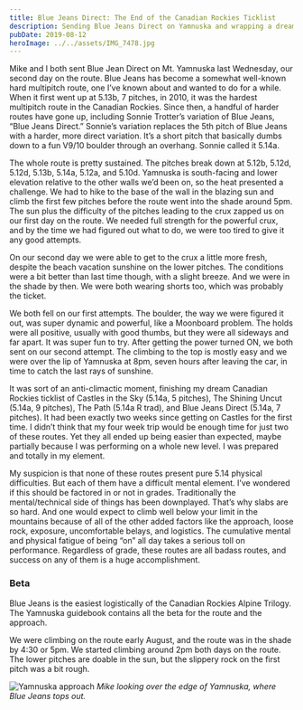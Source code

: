 ```yaml
---
title: Blue Jeans Direct: The End of the Canadian Rockies Ticklist
description: Sending Blue Jeans Direct on Yamnuska and wrapping a dream Canadian Rockies list.
pubDate: 2019-08-12
heroImage: ../../assets/IMG_7478.jpg
---
```


Mike and I both sent Blue Jean Direct on Mt. Yamnuska last Wednesday, our second day on the route. Blue Jeans has become a somewhat well-known hard multipitch route, one I’ve known about and wanted to do for a while. When it first went up at 5.13b, 7 pitches, in 2010, it was the hardest multipitch route in the Canadian Rockies. Since then, a handful of harder routes have gone up, including Sonnie Trotter’s variation of Blue Jeans, “Blue Jeans Direct.” Sonnie’s variation replaces the 5th pitch of Blue Jeans with a harder, more direct variation. It’s a short pitch that basically dumbs down to a fun V9/10 boulder through an overhang. Sonnie called it 5.14a.

The whole route is pretty sustained. The pitches break down at 5.12b, 5.12d, 5.12d, 5.13b, 5.14a, 5.12a, and 5.10d. Yamnuska is south-facing and lower elevation relative to the other walls we’d been on, so the heat presented a challenge. We had to hike to the base of the wall in the blazing sun and climb the first few pitches before the route went into the shade around 5pm. The sun plus the difficulty of the pitches leading to the crux zapped us on our first day on the route. We needed full strength for the powerful crux, and by the time we had figured out what to do, we were too tired to give it any good attempts.

On our second day we were able to get to the crux a little more fresh, despite the beach vacation sunshine on the lower pitches. The conditions were a bit better than last time though, with a slight breeze. And we were in the shade by then. We were both wearing shorts too, which was probably the ticket.

We both fell on our first attempts. The boulder, the way we were figured it out, was super dynamic and powerful, like a Moonboard problem. The holds were all positive, usually with good thumbs, but they were all sideways and far apart. It was super fun to try. After getting the power turned ON, we both sent on our second attempt. The climbing to the top is mostly easy and we were over the lip of Yamnuska at 8pm, seven hours after leaving the car, in time to catch the last rays of sunshine.

It was sort of an anti-climactic moment, finishing my dream Canadian Rockies ticklist of Castles in the Sky (5.14a, 5 pitches), The Shining Uncut (5.14a, 9 pitches), The Path (5.14a R trad), and Blue Jeans Direct (5.14a, 7 pitches). It had been exactly two weeks since getting on Castles for the first time. I didn’t think that my four week trip would be enough time for just two of these routes. Yet they all ended up being easier than expected, maybe partially because I was performing on a whole new level. I was prepared and totally in my element.

My suspicion is that none of these routes present pure 5.14 physical difficulties. But each of them have a difficult mental element. I’ve wondered if this should be factored in or not in grades. Traditionally the mental/technical side of things has been downplayed. That’s why slabs are so hard. And one would expect to climb well below your limit in the mountains because of all of the other added factors like the approach, loose rock, exposure, uncomfortable belays, and logistics. The cumulative mental and physical fatigue of being “on” all day takes a serious toll on performance. Regardless of grade, these routes are all badass routes, and success on any of them is a huge accomplishment.

### Beta

Blue Jeans is the easiest logistically of the Canadian Rockies Alpine Trilogy. The Yamnuska guidebook contains all the beta for the route and the approach.

We were climbing on the route early August, and the route was in the shade by 4:30 or 5pm. We started climbing around 2pm both days on the route. The lower pitches are doable in the sun, but the slippery rock on the first pitch was a bit rough.

![Yamnuska approach](/images/IMG_7478.jpg)
_Mike looking over the edge of Yamnuska, where Blue Jeans tops out._


